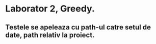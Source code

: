 # Laborator 2, Greedy.
## Testele se apeleaza cu path-ul catre setul de date, path relativ la proiect.
